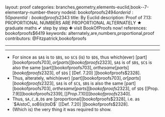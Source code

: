 layout: proof
categories: branches,geometry,elements-euclid,book--7-elementary-number-theory
nodeid: bookofproofs$2494
orderid: 50
parentid: bookofproofs$2343
title: By Euclid
description:  Proof of 7.13: PROPORTIONAL NUMBERS ARE PROPORTIONAL ALTERNATELY &#9733; graduate maths &#10004; step by step &#10010; visit BookOfProofs now!
references: bookofproofs$6419
keywords: alternately,are,numbers,proportional,proof
contributors: @Fitzpatrick,bookofproofs

---


---



* For since as `$A$` is to `$B$`, so `$C$` (is) to `$D$`, thus which(ever) [part][bookofproofs$703], or [parts][bookofproofs$2323], `$A$` is of `$B$`, `$C$` is also the same [part][bookofproofs$703], or the same [parts][bookofproofs$2323], of `$D$` [ [Def. 7.20] ][bookofproofs$2328].
* Thus, alterately, which(ever) [part][bookofproofs$703], or [parts][bookofproofs$2323], `$A$` is of `$C$`, `$B$` is also the same [part][bookofproofs$703], or the same [parts][bookofproofs$2323], of `$D$` [[Prop. 7.9]][bookofproofs$2339], [[Prop. 7.10]][bookofproofs$2340].
* Thus, `$A,C,B,D$` are [proportional][bookofproofs$2328], i.e. as `$A$` is to `$C$`, so `$B$` (is) to `$D$` [[Def. 7.20] ][bookofproofs$2328].
* (Which is) the very thing it was required to show.
